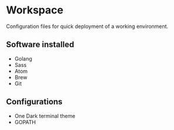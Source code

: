# Workspace

Configuration files for quick deployment of a working environment.

## Software installed
* Golang
* Sass
* Atom
* Brew
* Git

## Configurations
* One Dark terminal theme
* GOPATH
